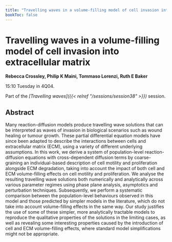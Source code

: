 ```yaml
---
title: "Travelling waves in a volume-filling model of cell invasion into extracellular matrix"
bookToc: false
---
```


# Travelling waves in a volume-filling model of cell invasion into extracellular matrix

**Rebecca Crossley, Philip K Maini, Tommaso Lorenzi, Ruth E Baker**

15:10 Tuesday in 4Q04.

Part of the *[Travelling waves]({{< relref "/sessions/session38" >}})* session.

## Abstract

Many reaction-diffusion models produce travelling wave solutions that can be interpreted as waves of invasion in biological scenarios such as wound healing or tumour growth. These partial differential equation models have since been adapted to describe the interactions between cells and extracellular matrix (ECM), using a variety of different underlying assumptions. In this work, we derive a system of population-level reaction-diffusion equations with cross-dependent diffusion terms by coarse-graining an individual-based description of cell motility and proliferation alongside ECM degradation, taking into account the impact of both cell and ECM volume-filling effects on cell motility and proliferation. We analyse the resulting travelling wave solutions both numerically and analytically across various parameter regimes using phase plane analysis, asymptotics and perturbation techniques. Subsequently, we perform a systematic comparison between the population-level behaviours observed in this model and those predicted by simpler models in the literature, which do not take into account volume-filling effects in the same way. Our study justifies the use of some of these simpler, more analytically tractable models to reproduce the qualitative properties of the solutions in the limiting cases, as well as revealing some interesting properties caused by the introduction of cell and ECM volume-filling effects, where standard model simplifications might not be appropriate.


